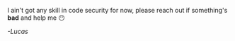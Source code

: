 I ain't got any skill in code security for now, please reach out if something's **bad** and help me 😶

_-Lucas_
